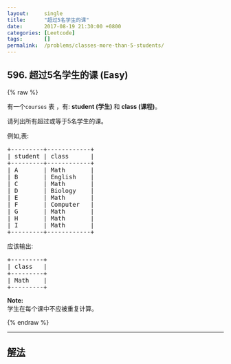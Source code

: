 ```yaml
---
layout:     single
title:      "超过5名学生的课"
date:       2017-08-19 21:30:00 +0800
categories: [Leetcode]
tags:       []
permalink:  /problems/classes-more-than-5-students/
---
```


## 596. 超过5名学生的课 (Easy)

{% raw %}

<p>有一个<code>courses</code> 表 ，有: <strong>student&nbsp;(学生) </strong>和 <strong>class (课程)</strong>。</p>

<p>请列出所有超过或等于5名学生的课。</p>

<p>例如,表:</p>

<pre>
+---------+------------+
| student | class      |
+---------+------------+
| A       | Math       |
| B       | English    |
| C       | Math       |
| D       | Biology    |
| E       | Math       |
| F       | Computer   |
| G       | Math       |
| H       | Math       |
| I       | Math       |
+---------+------------+
</pre>

<p>应该输出:</p>

<pre>
+---------+
| class   |
+---------+
| Math    |
+---------+
</pre>

<p><strong>Note:</strong><br />
学生在每个课中不应被重复计算。</p>

{% endraw %}

---

## [解法](https://github.com/openset/leetcode/tree/master/problems/classes-more-than-5-students)
